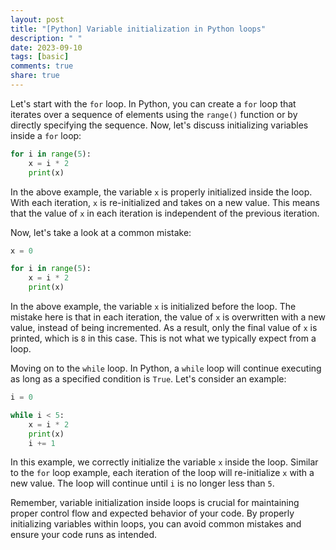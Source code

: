```yaml
---
layout: post
title: "[Python] Variable initialization in Python loops"
description: " "
date: 2023-09-10
tags: [basic]
comments: true
share: true
---
```


Let's start with the `for` loop. In Python, you can create a `for` loop that iterates over a sequence of elements using the `range()` function or by directly specifying the sequence. Now, let's discuss initializing variables inside a `for` loop:

```python
for i in range(5):
    x = i * 2
    print(x)
```

In the above example, the variable `x` is properly initialized inside the loop. With each iteration, `x` is re-initialized and takes on a new value. This means that the value of `x` in each iteration is independent of the previous iteration.

Now, let's take a look at a common mistake:

```python
x = 0

for i in range(5):
    x = i * 2
    print(x)
```

In the above example, the variable `x` is initialized before the loop. The mistake here is that in each iteration, the value of `x` is overwritten with a new value, instead of being incremented. As a result, only the final value of `x` is printed, which is `8` in this case. This is not what we typically expect from a loop.

Moving on to the `while` loop. In Python, a `while` loop will continue executing as long as a specified condition is `True`. Let's consider an example:

```python
i = 0

while i < 5:
    x = i * 2
    print(x)
    i += 1
```

In this example, we correctly initialize the variable `x` inside the loop. Similar to the `for` loop example, each iteration of the loop will re-initialize `x` with a new value. The loop will continue until `i` is no longer less than `5`.

Remember, variable initialization inside loops is crucial for maintaining proper control flow and expected behavior of your code. By properly initializing variables within loops, you can avoid common mistakes and ensure your code runs as intended.